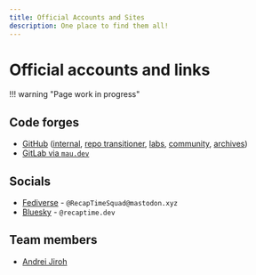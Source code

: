 ```yaml
---
title: Official Accounts and Sites
description: One place to find them all!
---
```


# Official accounts and links

!!! warning "Page work in progress"

## Code forges

* [GitHub](https://github.com/recaptime-dev) ([internal](https://github.com/internal-recaptime-dev), [repo transitioner](https://github.com/recaptime-repo-transitioner), [labs](https://github.com/recaptimedev-labs), [community](https://github.com/recaptimedev-communuty), [archives](https://github.com/recaptimedev-archive))
* [GitLab via `mau.dev`](https://mau.dev/recaptime-dev)

## Socials

* [Fediverse](https://mastodon.xyz/@RecapTimeSquad) - `@RecapTimeSquad@mastodon.xyz`
* [Bluesky](https://bsky.app/profile/recaptime.dev) - `@recaptime.dev`

## Team members

* [Andrei Jiroh](https://andreijiroh.dev/links)
